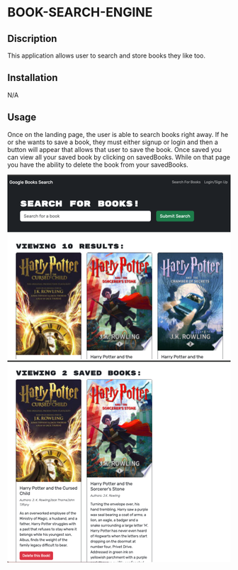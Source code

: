 # BOOK-SEARCH-ENGINE

## Discription

This application allows user to search and store books they like too.

## Installation 

N/A

## Usage

Once on the landing page, the user is able to search books right away. If he or she wants to save a book, they must either signup or login and then a button will appear that allows that user to save the book. Once saved you can view all your saved book by clicking on savedBooks. While on that page you have the ability to delete the book from your savedBooks.

![screenshot of website](./client/public/landingPage.png)
![screenshot of website](./client/public/saveBooks.png)
